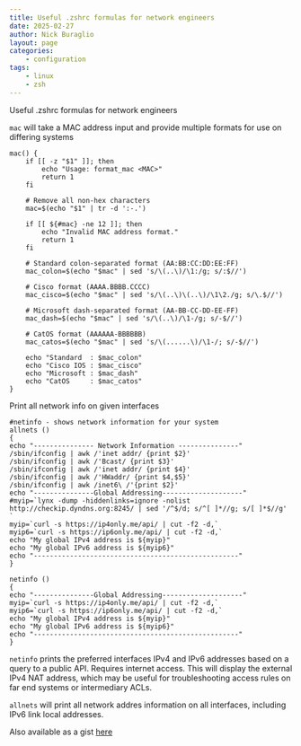 ```yaml
---
title: Useful .zshrc formulas for network engineers
date: 2025-02-27
author: Nick Buraglio
layout: page
categories:
    - configuration
tags:
    - linux
    - zsh
---
```


Useful .zshrc formulas for network engineers


`mac` will take a MAC address input and provide multiple formats for use on differing systems

```
mac() {
    if [[ -z "$1" ]]; then
        echo "Usage: format_mac <MAC>"
        return 1
    fi

    # Remove all non-hex characters
    mac=$(echo "$1" | tr -d ':-.')

    if [[ ${#mac} -ne 12 ]]; then
        echo "Invalid MAC address format."
        return 1
    fi

    # Standard colon-separated format (AA:BB:CC:DD:EE:FF)
    mac_colon=$(echo "$mac" | sed 's/\(..\)/\1:/g; s/:$//')

    # Cisco format (AAAA.BBBB.CCCC)
    mac_cisco=$(echo "$mac" | sed 's/\(..\)\(..\)/\1\2./g; s/\.$//')

    # Microsoft dash-separated format (AA-BB-CC-DD-EE-FF)
    mac_dash=$(echo "$mac" | sed 's/\(..\)/\1-/g; s/-$//')

    # CatOS format (AAAAAA-BBBBBB)
    mac_catos=$(echo "$mac" | sed 's/\(......\)/\1-/; s/-$//')

    echo "Standard  : $mac_colon"
    echo "Cisco IOS : $mac_cisco"
    echo "Microsoft : $mac_dash"
    echo "CatOS     : $mac_catos"
}
```

Print all network info on given interfaces

```
#netinfo - shows network information for your system
allnets ()
{
echo "--------------- Network Information ---------------"
/sbin/ifconfig | awk /'inet addr/ {print $2}'
/sbin/ifconfig | awk /'Bcast/ {print $3}'
/sbin/ifconfig | awk /'inet addr/ {print $4}'
/sbin/ifconfig | awk /'HWaddr/ {print $4,$5}'
/sbin/ifconfig | awk /inet6\ /'{print $2}'
echo "---------------Global Addressing--------------------"
#myip=`lynx -dump -hiddenlinks=ignore -nolist http://checkip.dyndns.org:8245/ | sed '/^$/d; s/^[ ]*//g; s/[ ]*$//g' `
myip=`curl -s https://ip4only.me/api/ | cut -f2 -d,`
myip6=`curl -s https://ip6only.me/api/ | cut -f2 -d,`
echo "My global IPv4 address is ${myip}"
echo "My global IPv6 address is ${myip6}"
echo "---------------------------------------------------"
}

netinfo ()
{
echo "---------------Global Addressing--------------------"
myip=`curl -s https://ip4only.me/api/ | cut -f2 -d,`
myip6=`curl -s https://ip6only.me/api/ | cut -f2 -d,`
echo "My global IPv4 address is ${myip}"
echo "My global IPv6 address is ${myip6}"
echo "---------------------------------------------------"
}
```

`netinfo` prints the preferred interfaces IPv4 and IPv6 addresses based on a query to a public API. Requires internet access. This 
will display the external IPv4 NAT address, which may be useful for troubleshooting access rules on far end systems or intermediary ACLs.  

`allnets` will print all network addres information on all interfaces, including IPv6 link local addresses.

Also available as a gist [here](https://gist.github.com/buraglio/b2a16315c0601ea5d2dd2e4e93e46cf6)
